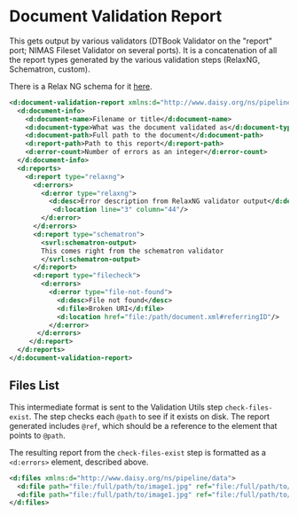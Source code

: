 <!--
summary Pipeline-specific XML formats used by validation tools
-->

# Document Validation Report

This gets output by various validators (DTBook Validator on the "report" port; NIMAS Fileset Validator on several ports). It is a concatenation of all the report types generated by the various validation steps (RelaxNG, Schematron, custom).

There is a Relax NG schema for it [here](https://github.com/daisy/pipeline-modules-common/blob/master/validation-utils/src/main/resources/xml/schema/document-validation-report.rng).

~~~xml
<d:document-validation-report xmlns:d="http://www.daisy.org/ns/pipeline/data">
  <d:document-info>
    <d:document-name>Filename or title</d:document-name>
    <d:document-type>What was the document validated as</d:document-type>
    <d:document-path>Full path to the document</d:document-path>
    <d:report-path>Path to this report</d:report-path>
    <d:error-count>Number of errors as an integer</d:error-count>
  </d:document-info>
  <d:reports>
    <d:report type="relaxng">
      <d:errors>
        <d:error type="relaxng">
          <d:desc>Error description from RelaxNG validator output</d:desc>
           <d:location line="3" column="44"/>
        </d:error>
      </d:errors>
      <d:report type="schematron">
        <svrl:schematron-output>
        This comes right from the schematron validator
        </svrl:schematron-output>
      </d:report>
      <d:report type="filecheck">
        <d:errors>
          <d:error type="file-not-found">
            <d:desc>File not found</desc>
            <d:file>Broken URI</d:file>
            <d:location href="file:/path/document.xml#referringID"/>
          </d:error>
       </d:errors>
     </d:report>
  </d:reports>
</d:document-validation-report>
~~~

## Files List

This intermediate format is sent to the Validation Utils step `check-files-exist`. The step checks each `@path` to see if it exists on disk. The report generated includes `@ref`, which should be a reference to the element that points to `@path`.

The resulting report from the `check-files-exist` step is formatted as a `<d:errors>` element, described above.

~~~xml
<d:files xmlns:d="http://www.daisy.org/ns/pipeline/data">
  <d:file path="file:/full/path/to/image1.jpg" ref="file:/full/path/to/dtbook.xml#ID"/>
  <d:file path="file:/full/path/to/image1.jpg" ref="file:/full/path/to/dtbook.xml#ID"/>
</d:files>
~~~

